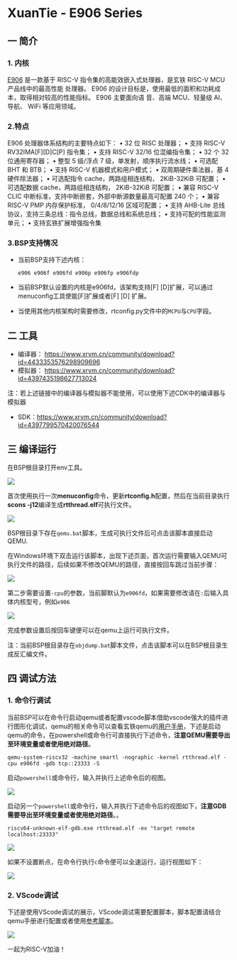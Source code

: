 # XuanTie - E906  Series

## 一 简介

### 1. 内核

[E906](https://www.xrvm.cn/community/download?id=4222755171580579840) 是一款基于 RISC-V 指令集的高能效嵌入式处理器，是玄铁 RISC-V MCU 产品线中的最高性能
处理器。 E906 的设计目标是，使用最低的面积和功耗成本，取得相对较高的性能指标。 E906 主要面向语
音、高端 MCU、轻量级 AI、导航、 WiFi 等应用领域。  

### 2.特点

E906 处理器体系结构的主要特点如下：
• 32 位 RISC 处理器；
• 支持 RISC-V RV32IMA[F][D]C[P] 指令集；
• 支持 RISC-V 32/16 位混编指令集；
• 32 个 32 位通用寄存器；
• 整型 5 级/浮点 7 级，单发射，顺序执行流水线；
• 可选配 BHT 和 BTB；
• 支持 RISC-V 机器模式和用户模式；
• 双周期硬件乘法器，基 4 硬件除法器；
• 可选配指令 cache，两路组相连结构， 2KiB-32KiB 可配置；
• 可选配数据 cache，两路组相连结构， 2KiB-32KiB 可配置；
• 兼容 RISC-V CLIC 中断标准，支持中断嵌套，外部中断源数量最高可配置 240 个；
• 兼容 RISC-V PMP 内存保护标准， 0/4/8/12/16 区域可配置；
• 支持 AHB-Lite 总线协议，支持三条总线：指令总线，数据总线和系统总线；
• 支持可配的性能监测单元；
• 支持玄铁扩展增强指令集  

### 3.BSP支持情况

- 当前BSP支持下述内核：

  ```asciiarmor
  e906 e906f e906fd e906p e906fp e906fdp
  ```

- 当前BSP默认设置的内核是e906fd，该架构支持[F] [D]扩展，可以通过menuconfig工具使能[F]扩展或者[F] [D] 扩展。

- 当使用其他内核架构时需要修改，rtconfig.py文件中的`MCPU`与`CPU`字段。

## 二 工具

- 编译器： https://www.xrvm.cn/community/download?id=4433353576298909696
- 模拟器： https://www.xrvm.cn/community/download?id=4397435198627713024

注：若上述链接中的编译器与模拟器不能使用，可以使用下述CDK中的编译器与模拟器

- SDK：https://www.xrvm.cn/community/download?id=4397799570420076544

## 三 编译运行

在BSP根目录打开env工具。

![](figures/1.env.png)

首次使用执行一次**menuconfig**命令，更新**rtconfig.h**配置，然后在当前目录执行**scons -j12**编译生成**rtthread.elf**可执行文件。

![](figures/2.scons.png)

BSP根目录下存在`qemu.bat`脚本，生成可执行文件后可点击该脚本直接启动QEMU.

在Windows环境下双击运行该脚本，出现下述页面，首次运行需要输入QEMU可执行文件的路径，后续如果不修改QEMU的路径，直接按回车跳过当前步骤：

![](figures/4.run1.png)

第二步需要设置`-cpu`的参数，当前脚默认为`e906fd`，如果需要修改请在`:`后输入具体内核型号，例如`e906`

![](figures/5.run2.png)

完成参数设置后按回车键便可以在qemu上运行可执行文件。

注：当前BSP根目录存在`objdump.bat`脚本文件，点击该脚本可以在BSP根目录生成反汇编文件。

## 四 调试方法

### 1. 命令行调试

当前BSP可以在命令行启动qemu或者配置vscode脚本借助vscode强大的插件进行图形化调试，qemu的相关命令可以查看玄铁qemu的[用户手册](https://www.xrvm.cn/community/download?id=4397435198627713024)，下述是启动qemu的命令，在powershell或命令行可直接执行下述命令，**注意QEMU需要导出至环境变量或者使用绝对路径**。

```shell
qemu-system-riscv32 -machine smartl -nographic -kernel rtthread.elf -cpu e906fd -gdb tcp::23333 -S
```

启动`powershell`或命令行，输入并执行上述命令后的视图。

![](figures/6.cmd1.png)

启动另一个`powershell`或命令行，输入并执行下述命令后的视图如下，**注意GDB需要导出至环境变量或者使用绝对路径**。。

```shell
riscv64-unknown-elf-gdb.exe rtthread.elf -ex "target remote localhost:23333"
```

![](figures/7.cmd2.png)

如果不设置断点，在命令行执行`c`命令便可以全速运行，运行视图如下：

![](figures/8.cmd3.png)

### 2. VScode调试

下述是使用VScode调试的展示，VScode调试需要配置脚本，脚本配置请结合qemu手册进行配置或者使用[参考脚本](https://github.com/Yaochenger/RT-Thread-Tools)。

![](figures/3.vscode.png)

一起为RISC-V加油！